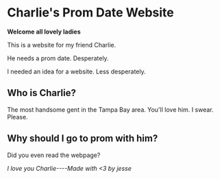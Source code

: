 # Charlie's Prom Date Website

**Welcome all lovely ladies**

This is a website for my friend Charlie.

He needs a prom date. Desperately.

I needed an idea for a website. Less desperately.

## Who is Charlie?
The most handsome gent in the Tampa Bay area. You'll
love him. I swear. Please.

## Why should I go to prom with him?
Did you even read the webpage?

_I love you Charlie----Made with <3 by jesse_